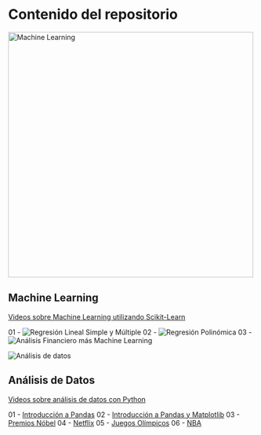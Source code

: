 # Contenido del repositorio

<img alt="Machine Learning" src="https://github.com/Adrian-Cancino/DataScience/assets/71229190/a7d29ff0-87ac-4430-935c-af4616c6433e" width="500">

## Machine Learning

[Videos sobre Machine Learning utilizando Scikit-Learn](https://www.youtube.com/playlist?list=PL7L9BEVTY9bNFfBpHzv9tDB8bw_lKGaMl)

01 - ![Regresión Lineal Simple y Múltiple](https://youtu.be/fZuVl3sk1Y8)
02 - ![Regresión Polinómica]()
03 - ![Análisis Financiero más Machine Learning](https://youtu.be/5MxPgLpKVgY)

![Análisis de datos](https://github.com/Adrian-Cancino/DataScience/assets/71229190/cad12c4f-7d97-437a-8a55-e48155de07b8)

## Análisis de Datos
[Videos sobre análisis de datos con Python](https://www.youtube.com/playlist?list=PL7L9BEVTY9bODO9czTp3VhahlO_nAkajh)

01 - [Introducción a Pandas](https://youtu.be/xSSkBzt4nTM)
02 - [Introducción a Pandas y Matplotlib](https://youtu.be/-owci852QSE)
03 - [Premios Nóbel](https://youtu.be/czWdGL71PGU)
04 - [Netflix](https://youtu.be/Q--XPIjm_18)
05 - [Juegos Olímpicos](https://youtu.be/5Dht1bCPnoI)
06 - [NBA](https://youtu.be/VaUy-1rXmqk)
